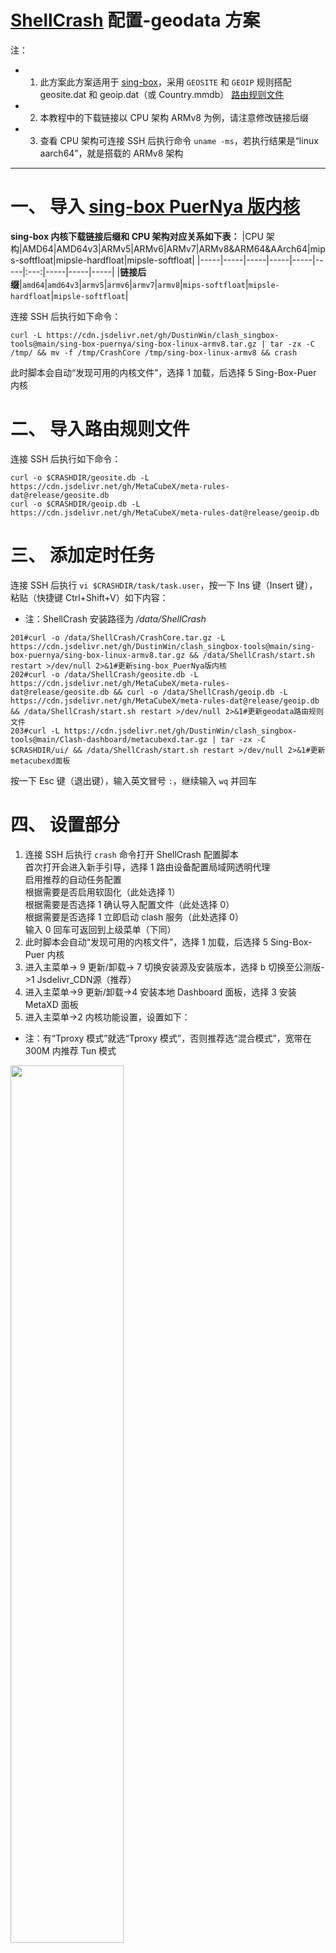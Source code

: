 # [ShellCrash](https://github.com/juewuy/ShellCrash) 配置-geodata 方案
注：
- 1. 此方案此方案适用于 [sing-box](https://github.com/SagerNet/sing-box)，采用 `GEOSITE` 和 `GEOIP` 规则搭配 geosite.dat 和 geoip.dat（或 Country.mmdb） [路由规则文件](https://github.com/MetaCubeX/meta-rules-dat)
- 2. 本教程中的下载链接以 CPU 架构 ARMv8 为例，请注意修改链接后缀
- 3. 查看 CPU 架构可连接 SSH 后执行命令 `uname -ms`，若执行结果是“linux aarch64”，就是搭载的 ARMv8 架构
---
# 一、 导入 [sing-box PuerNya 版内核](https://github.com/PuerNya/sing-box)
**sing-box 内核下载链接后缀和 CPU 架构对应关系如下表：**
|CPU 架构|AMD64|AMD64v3|ARMv5|ARMv6|ARMv7|ARMv8&ARM64&AArch64|mips-softfloat|mipsle-hardfloat|mipsle-softfloat|
|-----|-----|-----|-----|-----|-----|:---:|-----|-----|-----|
|**链接后缀**|`amd64`|`amd64v3`|`armv5`|`armv6`|`armv7`|`armv8`|`mips-softfloat`|`mipsle-hardfloat`|`mipsle-softfloat`|

连接 SSH 后执行如下命令：
```
curl -L https://cdn.jsdelivr.net/gh/DustinWin/clash_singbox-tools@main/sing-box-puernya/sing-box-linux-armv8.tar.gz | tar -zx -C /tmp/ && mv -f /tmp/CrashCore /tmp/sing-box-linux-armv8 && crash
```
此时脚本会自动“发现可用的内核文件”，选择 1 加载，后选择 5 Sing-Box-Puer 内核
# 二、 导入路由规则文件
连接 SSH 后执行如下命令：
```
curl -o $CRASHDIR/geosite.db -L https://cdn.jsdelivr.net/gh/MetaCubeX/meta-rules-dat@release/geosite.db
curl -o $CRASHDIR/geoip.db -L https://cdn.jsdelivr.net/gh/MetaCubeX/meta-rules-dat@release/geoip.db
```
# 三、 添加定时任务
连接 SSH 后执行 `vi $CRASHDIR/task/task.user`，按一下 Ins 键（Insert 键），粘贴（快捷键 Ctrl+Shift+V）如下内容：
- 注：ShellCrash 安装路径为 */data/ShellCrash*

```
201#curl -o /data/ShellCrash/CrashCore.tar.gz -L https://cdn.jsdelivr.net/gh/DustinWin/clash_singbox-tools@main/sing-box-puernya/sing-box-linux-armv8.tar.gz && /data/ShellCrash/start.sh restart >/dev/null 2>&1#更新sing-box_PuerNya版内核
202#curl -o /data/ShellCrash/geosite.db -L https://cdn.jsdelivr.net/gh/MetaCubeX/meta-rules-dat@release/geosite.db && curl -o /data/ShellCrash/geoip.db -L https://cdn.jsdelivr.net/gh/MetaCubeX/meta-rules-dat@release/geoip.db && /data/ShellCrash/start.sh restart >/dev/null 2>&1#更新geodata路由规则文件
203#curl -L https://cdn.jsdelivr.net/gh/DustinWin/clash_singbox-tools@main/Clash-dashboard/metacubexd.tar.gz | tar -zx -C $CRASHDIR/ui/ && /data/ShellCrash/start.sh restart >/dev/null 2>&1#更新metacubexd面板
```
按一下 Esc 键（退出键），输入英文冒号 `:`，继续输入 `wq` 并回车
# 四、 设置部分
1. 连接 SSH 后执行 `crash` 命令打开 ShellCrash 配置脚本  
首次打开会进入新手引导，选择 1 路由设备配置局域网透明代理  
启用推荐的自动任务配置  
根据需要是否启用软固化（此处选择 1）  
根据需要是否选择 1 确认导入配置文件（此处选择 0）  
根据需要是否选择 1 立即启动 clash 服务（此处选择 0）  
输入 0 回车可返回到上级菜单（下同）  
3. 此时脚本会自动“发现可用的内核文件”，选择 1 加载，后选择 5 Sing-Box-Puer 内核
4. 进入主菜单-> 9 更新/卸载-> 7 切换安装源及安装版本，选择 b 切换至公测版->1 Jsdelivr_CDN源（推荐）
5. 进入主菜单->9 更新/卸载->4 安装本地 Dashboard 面板，选择 3 安装 MetaXD 面板
6. 进入主菜单->2 内核功能设置，设置如下：
- 注：有“Tproxy 模式”就选“Tproxy 模式”，否则推荐选“混合模式”，宽带在 300M 内推荐 Tun 模式
<img src="https://github.com/DustinWin/clash_singbox-tutorials/assets/45238096/a9095896-2a92-4358-b292-b0cf822e5bc3" width="60%"/>

6. 进入主菜单->4 内核启动设置，选择 1 允许 ShellCrash 开机启动（若重启路由器后服务没有自动运行，可“设置自启延时”为 30 秒）
7. 进入主菜单->5 配置自动任务->1 添加自动任务，可以看到末尾就有上述添加的定时任务，输入对应的数字并回车后可设置执行条件
8. 进入主菜单->7 内核进阶设置，启用 4 启用域名嗅探
9. 进入主菜单->7 内核进阶设置->6 配置内置 DNS 服务，选择 4 一键配置加密（推荐）
10. 进入主菜单->6 导入配置文件->2 在线获取完整配置文件，粘贴《[生成带有自定义策略组和规则的 sing-box 配置文件直链-geodata 方案](https://github.com/DustinWin/clash_singbox-tutorials/blob/main/%E6%95%99%E7%A8%8B%E5%90%88%E9%9B%86/sing-box/%E5%9F%BA%E7%A1%80%E7%AF%87/%E7%94%9F%E6%88%90%E5%B8%A6%E6%9C%89%E8%87%AA%E5%AE%9A%E4%B9%89%E7%AD%96%E7%95%A5%E7%BB%84%E5%92%8C%E8%A7%84%E5%88%99%E7%9A%84%20sing-box%20%E9%85%8D%E7%BD%AE%E6%96%87%E4%BB%B6%E7%9B%B4%E9%93%BE-geodata%20%E6%96%B9%E6%A1%88.md)》中生成的配置文件 .json 文件直链，启动服务即可
11. 访问 Dashboard 面板 [http://192.168.31.1:9999/ui](http://192.168.31.1:9999/ui)，首次打开需要添加“后端地址”，输入 `http://192.168.31.1:9999` 并点击“添加”即可  
<img src="https://github.com/DustinWin/clash-tutorials/assets/45238096/91ebae62-df79-4d1d-9998-d47adb69cf43" width="60%"/>

12. 进入 Dashboard 面板->代理->代理提供者，点击“转圈图标”（Update），也可手动更新节点
